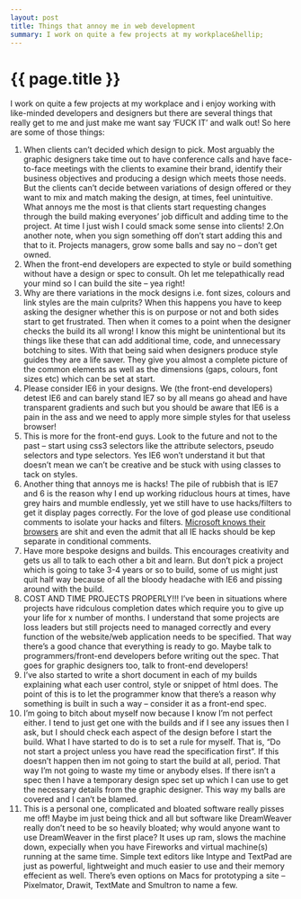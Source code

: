 ```yaml
---
layout: post
title: Things that annoy me in web development
summary: I work on quite a few projects at my workplace&hellip;
---
```


<h1>{{ page.title }}</h1>

I work on quite a few projects at my workplace and i enjoy working with like-minded developers and designers but there are several things that really get to me and just make me want say ‘FUCK IT’ and walk out! So here are some of those things:

1. When clients can&rsquo;t decided which design to pick. Most arguably the graphic designers take time out to have conference calls and have face-to-face meetings with the clients to examine their brand, identify their business objectives and producing a design which meets those needs. But the clients can&rsquo;t decide between variations of design offered or they want to mix and match making the design, at times, feel unintuitive.  What annoys me the most is that clients start requesting changes through the build making everyones’ job difficult and adding time to the project. At time I just wish I could smack some sense into clients!
2.On another note, when you sign something off don’t start adding this and that to it. Projects managers, grow some balls and say no – don&rsquo;t get owned.
3. When the front-end developers are expected to style or build something without have a design or spec to consult. Oh let me telepathically read your mind so I can build the site – yea right!
4. Why are there variations in the mock designs i.e. font sizes, colours and link styles are the main culprits? When this happens you have to keep asking the designer whether this is on purpose or not and both sides start to get frustrated. Then when it comes to a point when the designer checks the build its all wrong! I know this might be unintentional but its things like these that can add additional time, code, and unnecessary botching to sites. With that being said when designers produce style guides they are a life saver. They give you almost a complete picture of the common elements as well as the dimensions (gaps, colours, font sizes etc) which can be set at start.
5. Please consider IE6 in your designs. We (the front-end developers) detest IE6 and can barely stand IE7 so by all means go ahead and have transparent gradients and such but you should be aware that IE6 is a pain in the ass and we need to apply more simple styles for that useless browser!
6. This is more for the front-end guys. Look to the future and not to the past – start using css3 selectors like the attribute selectors, pseudo selectors and type selectors. Yes IE6 won’t understand it but that doesn’t mean we can’t be creative and be stuck with using classes to tack on styles.
7. Another thing that annoys me is hacks! The pile of rubbish that is IE7 and 6 is the reason why I end up working riduclous hours at times, have grey hairs and mumble endlessly, yet we still have to use hacks/filters to get it display pages correctly. For the love of god please use conditional comments to isolate your hacks and filters. <a href="http://blogs.msdn.com/ie/archive/2005/10/12/480242.aspx">Microsoft knows their browsers</a> are shit and even the admit that all IE hacks should be kep separate in conditional comments.
8. Have more bespoke designs and builds. This encourages creativity and gets us all to talk to each other a bit and learn. But don’t pick a project which is going to take 3-4 years or so to build, some of us might just quit half way because of all the bloody headache with IE6 and pissing around with the build.
9. COST AND TIME PROJECTS PROPERLY!!! I’ve been in situations where projects have ridculous completion dates which require you to give up your life for x number of months. I understand that some projects are loss leaders but still projects need to managed correctly and every function of the website/web application needs to be specified. That way there’s a good chance that everything is ready to go. Maybe talk to programmers/front-end developers before writing out the spec. That goes for graphic designers too, talk to front-end developers!
10. I’ve also started to write a short document in each of my builds explaining what each user control, style or snippet of html does.  The point of this is to let the programmer know that there’s a reason why something is built in such a way – consider it as a front-end spec.
11. I’m going to bitch about myself now because I know I’m not perfect either. I tend to just get one with the builds and if I see any issues then I ask, but I should check each aspect of the design before I start the build. What I have started to do is to set a  rule for myself. That is, “Do not start a project unless you have read the specification first”. If this doesn’t happen then im not going to start the build at all, period. That way I’m not going to waste my time or anybody elses. If there isn’t a spec then I have a temporary design spec set up which I can use to get the necessary details from the graphic designer. This way my balls are covered and I can’t be blamed.
12. This is a personal one, complicated and bloated software really pisses me off! Maybe im just being thick and all but software like DreamWeaver really don’t need to be so heavily bloated; why would anyone want to use DreamWeaver in the first place?  It uses up ram, slows the machine down, expecially when you have Fireworks and virtual machine(s) running at the same time. Simple text editors like Intype and TextPad are just as powerful, lightweight and much easier to use and their memory effecient as well. There’s even options on Macs for prototyping a site – Pixelmator, Drawit, TextMate and Smultron to name a few.